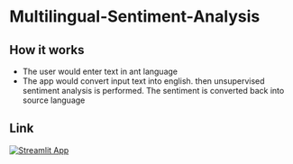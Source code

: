 # Multilingual-Sentiment-Analysis


## How it works
* The user would enter text in ant language
* The app would convert input text into english. then unsupervised sentiment analysis is performed. The sentiment is converted back into source language


## Link
[![Streamlit App](https://static.streamlit.io/badges/streamlit_badge_black_white.svg)]( https://share.streamlit.io/n-harish/multilingual-sentiment-analysis/trans.py )
